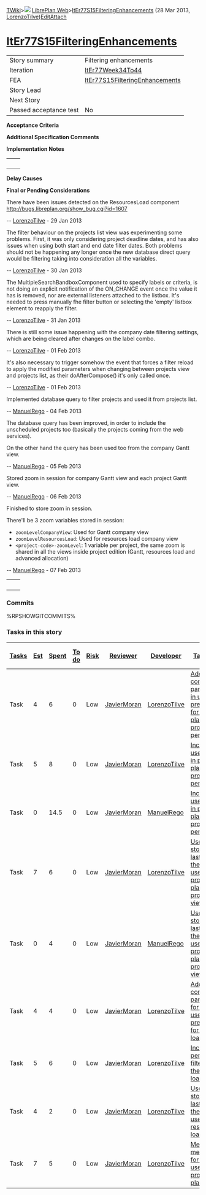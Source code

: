[TWiki](/twiki/Main/WebHome)&gt;![](/twiki/TWiki/TWikiDocGraphics/web-bg-small.gif) [LibrePlan Web](/twiki/LibrePlan/WebHome)&gt;[ItEr77S15FilteringEnhancements](http://wiki.libreplan-enterprise.com/twiki/LibrePlan/ItEr77S15FilteringEnhancements "Topic revision: 12 (28 Mar 2013 - 09:05:48)") (28 Mar 2013, [LorenzoTilve](/twiki/Main/LorenzoTilve))[Edit](http://wiki.libreplan-enterprise.com/twiki/bin/edit/LibrePlan/ItEr77S15FilteringEnhancements?t=1520337948 "Edit this topic text")[Attach](/twiki/bin/attach/LibrePlan/ItEr77S15FilteringEnhancements "Attach an image or document to this topic")

 [ItEr77S15FilteringEnhancements](/twiki/LibrePlan/ItEr77S15FilteringEnhancements)
============================================================================================================================================



|                        |                                                                                            |
|------------------------|--------------------------------------------------------------------------------------------|
| Story summary          | Filtering enhancements                                                                     |
| Iteration              | [ItEr77Week34To44](/twiki/LibrePlan/ItEr77Week34To44)                             |
| FEA                    | [ItEr77S15FilteringEnhancements](/twiki/LibrePlan/ItEr77S15FilteringEnhancements) |
| Story Lead             |                                                                                            |
| Next Story             |                                                                                            |
| Passed acceptance test | No                                                                                         |

**Acceptance Criteria**

**Additional Specification Comments**

**Implementation Notes**

|     |     |
|-----|-----|
|     |     |

**Delay Causes**

**Final or Pending Considerations**

There have been issues detected on the ResourcesLoad component <http://bugs.libreplan.org/show_bug.cgi?id=1607>

-- [LorenzoTilve](/twiki/Main/LorenzoTilve) - 29 Jan 2013

The filter behaviour on the projects list view was experimenting some problems. First, it was only considering project deadline dates, and has also issues when using both start and end date filter dates. Both problems should not be happening any longer once the new database direct query would be filtering taking into consideration all the variables.

-- [LorenzoTilve](/twiki/Main/LorenzoTilve) - 30 Jan 2013

The MultipleSearchBandboxComponent used to specify labels or criteria, is not doing an explicit notification of the ON\_CHANGE event once the value it has is removed, nor are external listeners attached to the listbox. It's needed to press manually fhe filter button or selecting the 'empty' listbox element to reapply the filter.

-- [LorenzoTilve](/twiki/Main/LorenzoTilve) - 31 Jan 2013

There is still some issue happening with the company date filtering settings, which are being cleared after changes on the label combo.

-- [LorenzoTilve](/twiki/Main/LorenzoTilve) - 01 Feb 2013

It's also necessary to trigger somehow the event that forces a filter reload to apply the modified parameters when changing between projects view and projects list, as their doAfterCompose() it's only called once.

-- [LorenzoTilve](/twiki/Main/LorenzoTilve) - 01 Feb 2013

Implemented database query to filter projects and used it from projects list.

-- [ManuelRego](/twiki/Main/ManuelRego) - 04 Feb 2013

The database query has been improved, in order to include the unscheduled projects too (basically the projects coming from the web services).

On the other hand the query has been used too from the company Gantt view.

-- [ManuelRego](/twiki/Main/ManuelRego) - 05 Feb 2013

Stored zoom in session for company Gantt view and each project Gantt view.

-- [ManuelRego](/twiki/Main/ManuelRego) - 06 Feb 2013

Finished to store zoom in session.

There'll be 3 zoom variables stored in session:

-   `zoomLevelCompanyView`: Used for Gantt company view
-   `zoomLevelResourcesLoad`: Used for resources load company view
-   `<project-code>-zoomLevel`: 1 variable per project, the same zoom is shared in all the views inside project edition (Gantt, resources load and advanced allocation)

-- [ManuelRego](/twiki/Main/ManuelRego) - 07 Feb 2013

|     |     |
|-----|-----|
|     |     |

###  Commits

%RPSHOWGITCOMMITS%

###  Tasks in this story



| [Tasks](http://wiki.libreplan-enterprise.com/twiki/LibrePlan/ItEr77S15FilteringEnhancements?sortcol=0;table=2;up=0#sorted_table "Sort by this column") | [Est](http://wiki.libreplan-enterprise.com/twiki/LibrePlan/ItEr77S15FilteringEnhancements?sortcol=1;table=2;up=0#sorted_table "Sort by this column") | [Spent](http://wiki.libreplan-enterprise.com/twiki/LibrePlan/ItEr77S15FilteringEnhancements?sortcol=2;table=2;up=0#sorted_table "Sort by this column") | [To do](http://wiki.libreplan-enterprise.com/twiki/LibrePlan/ItEr77S15FilteringEnhancements?sortcol=3;table=2;up=0#sorted_table "Sort by this column") | [Risk](http://wiki.libreplan-enterprise.com/twiki/LibrePlan/ItEr77S15FilteringEnhancements?sortcol=4;table=2;up=0#sorted_table "Sort by this column") | [Reviewer](http://wiki.libreplan-enterprise.com/twiki/LibrePlan/ItEr77S15FilteringEnhancements?sortcol=5;table=2;up=0#sorted_table "Sort by this column") | [Developer](http://wiki.libreplan-enterprise.com/twiki/LibrePlan/ItEr77S15FilteringEnhancements?sortcol=6;table=2;up=0#sorted_table "Sort by this column") | [Task Name](http://wiki.libreplan-enterprise.com/twiki/LibrePlan/ItEr77S15FilteringEnhancements?sortcol=7;table=2;up=0#sorted_table "Sort by this column")     | [Start Date](http://wiki.libreplan-enterprise.com/twiki/LibrePlan/ItEr77S15FilteringEnhancements?sortcol=8;table=2;up=0#sorted_table "Sort by this column") | [Est End Date](http://wiki.libreplan-enterprise.com/twiki/LibrePlan/ItEr77S15FilteringEnhancements?sortcol=9;table=2;up=0#sorted_table "Sort by this column") | [End Date](http://wiki.libreplan-enterprise.com/twiki/LibrePlan/ItEr77S15FilteringEnhancements?sortcol=10;table=2;up=0#sorted_table "Sort by this column") |
|-----------------------------------------------------------------------------------------------------------------------------------------------------------------|---------------------------------------------------------------------------------------------------------------------------------------------------------------|-----------------------------------------------------------------------------------------------------------------------------------------------------------------|-----------------------------------------------------------------------------------------------------------------------------------------------------------------|----------------------------------------------------------------------------------------------------------------------------------------------------------------|--------------------------------------------------------------------------------------------------------------------------------------------------------------------|---------------------------------------------------------------------------------------------------------------------------------------------------------------------|-------------------------------------------------------------------------------------------------------------------------------------------------------------------------|----------------------------------------------------------------------------------------------------------------------------------------------------------------------|------------------------------------------------------------------------------------------------------------------------------------------------------------------------|---------------------------------------------------------------------------------------------------------------------------------------------------------------------|
| Task                                                                                                                                                            | 4                                                                                                                                                             | 6                                                                                                                                                               | 0                                                                                                                                                               | Low                                                                                                                                                            | [JavierMoran](/twiki/Main/JavierMoran)                                                                                                                    | [LorenzoTilve](/twiki/Main/LorenzoTilve)                                                                                                                   | [Adding configuration parameters in user preferences for projects planning and projects list perspective](/twiki/LibrePlan/AnAS21FilteringEnhancements#TasK1)  |                                                                                                                                                                      |                                                                                                                                                                        |                                                                                                                                                                     |
| Task                                                                                                                                                            | 5                                                                                                                                                             | 8                                                                                                                                                               | 0                                                                                                                                                               | Low                                                                                                                                                            | [JavierMoran](/twiki/Main/JavierMoran)                                                                                                                    | [LorenzoTilve](/twiki/Main/LorenzoTilve)                                                                                                                   | [Including per user filtering in projects planning and project lists perspective](/twiki/LibrePlan/AnAS21FilteringEnhancements#TasK2)                          |                                                                                                                                                                      |                                                                                                                                                                        |                                                                                                                                                                     |
| Task                                                                                                                                                            | 0                                                                                                                                                             | 14.5                                                                                                                                                            | 0                                                                                                                                                               | Low                                                                                                                                                            | [JavierMoran](/twiki/Main/JavierMoran)                                                                                                                    | [ManuelRego](/twiki/Main/ManuelRego)                                                                                                                       | [Including per user filtering in projects planning and project lists perspective](/twiki/LibrePlan/AnAS21FilteringEnhancements#TasK2)                          |                                                                                                                                                                      |                                                                                                                                                                        |                                                                                                                                                                     |
| Task                                                                                                                                                            | 7                                                                                                                                                             | 6                                                                                                                                                               | 0                                                                                                                                                               | Low                                                                                                                                                            | [JavierMoran](/twiki/Main/JavierMoran)                                                                                                                    | [LorenzoTilve](/twiki/Main/LorenzoTilve)                                                                                                                   | [User session store of the last value of the filters used in the projects planning and projects list view](/twiki/LibrePlan/AnAS21FilteringEnhancements#TasK3) |                                                                                                                                                                      |                                                                                                                                                                        |                                                                                                                                                                     |
| Task                                                                                                                                                            | 0                                                                                                                                                             | 4                                                                                                                                                               | 0                                                                                                                                                               | Low                                                                                                                                                            | [JavierMoran](/twiki/Main/JavierMoran)                                                                                                                    | [ManuelRego](/twiki/Main/ManuelRego)                                                                                                                       | [User session store of the last value of the filters used in the projects planning and projects list view](/twiki/LibrePlan/AnAS21FilteringEnhancements#TasK3) |                                                                                                                                                                      |                                                                                                                                                                        |                                                                                                                                                                     |
| Task                                                                                                                                                            | 4                                                                                                                                                             | 4                                                                                                                                                               | 0                                                                                                                                                               | Low                                                                                                                                                            | [JavierMoran](/twiki/Main/JavierMoran)                                                                                                                    | [LorenzoTilve](/twiki/Main/LorenzoTilve)                                                                                                                   | [Adding configuration parameters for filters in user preferences for resource load window](/twiki/LibrePlan/AnAS21FilteringEnhancements#TasK4)                 |                                                                                                                                                                      |                                                                                                                                                                        |                                                                                                                                                                     |
| Task                                                                                                                                                            | 5                                                                                                                                                             | 6                                                                                                                                                               | 0                                                                                                                                                               | Low                                                                                                                                                            | [JavierMoran](/twiki/Main/JavierMoran)                                                                                                                    | [LorenzoTilve](/twiki/Main/LorenzoTilve)                                                                                                                   | [Incluing the per user filtering in the resource load view](/twiki/LibrePlan/AnAS21FilteringEnhancements#TasK5)                                                |                                                                                                                                                                      |                                                                                                                                                                        |                                                                                                                                                                     |
| Task                                                                                                                                                            | 4                                                                                                                                                             | 2                                                                                                                                                               | 0                                                                                                                                                               | Low                                                                                                                                                            | [JavierMoran](/twiki/Main/JavierMoran)                                                                                                                    | [LorenzoTilve](/twiki/Main/LorenzoTilve)                                                                                                                   | [User session store of the last value of the filters used in resources load view](/twiki/LibrePlan/AnAS21FilteringEnhancements#TasK6)                          |                                                                                                                                                                      |                                                                                                                                                                        |                                                                                                                                                                     |
| Task                                                                                                                                                            | 7                                                                                                                                                             | 5                                                                                                                                                               | 0                                                                                                                                                               | Low                                                                                                                                                            | [JavierMoran](/twiki/Main/JavierMoran)                                                                                                                    | [LorenzoTilve](/twiki/Main/LorenzoTilve)                                                                                                                   | [Memory mechansim for filters used in the project planning](/twiki/LibrePlan/AnAS21FilteringEnhancements#TasK7)                                                |                                                                                                                                                                      |                                                                                                                                                                        |                                                                                                                                                                     |


